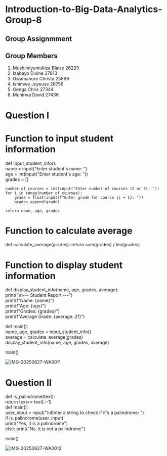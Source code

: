 # Introduction-to-Big-Data-Analytics-Group-8
## Group Assignmment

## Group Members
1. Mushimiyumukiza Blaise 26229
2. Izabayo Divine 27813
3. Uwamahoro Christa 25869
4. Ishimwe Joyeuse 26756
5. Genga Chris 27344
6. Muhirwa David 27436






# Question I

# Function to input student information
def input_student_info():   
    name = input("Enter student's name: ")  
    age = int(input("Enter student's age: "))  
    grades = []  
    
    number_of_courses = int(input("Enter number of courses (2 or 3): "))  
    for i in range(number_of_courses):  
        grade = float(input(f"Enter grade for course {i + 1}: "))  
        grades.append(grade)  
    
    return name, age, grades  

# Function to calculate average
def calculate_average(grades):
    return sum(grades) / len(grades)

# Function to display student information
def display_student_info(name, age, grades, average):  
    print("\n--- Student Report ---")  
    print(f"Name: {name}")  
    print(f"Age: {age}")  
    print(f"Grades: {grades}")  
    print(f"Average Grade: {average:.2f}")  


def main():  
    name, age, grades = input_student_info()  
    average = calculate_average(grades)  
    display_student_info(name, age, grades, average)  


main()  


![IMG-20250627-WA0011](https://github.com/user-attachments/assets/debbe5ad-250c-4f32-a753-7d7032417b46)


# Question II  

 def is_palindrome(text):  
 return text== text[::-1]  
 def main():  
    user_input = input("\nEnter a string to check if it's a palindrome: ")  
    if is_palindrome(user_input):  
        print("Yes, it is a palindrome")  
    else:
        print("No, it is not a palindrome")  


main()

![IMG-20250627-WA0012](https://github.com/user-attachments/assets/bb5eba08-2b48-414b-aa69-b3b09d3e9a1a)
